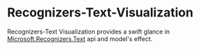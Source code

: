 # Recognizers-Text-Visualization
Recognizers-Text Visualization provides a swift glance in [Microsoft.Recognizers.Text](https://github.com/Microsoft/Recognizers-Text) api and model's effect.
